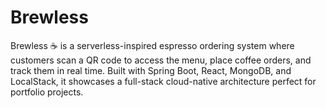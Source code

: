 # Brewless
Brewless ☕ is a serverless-inspired espresso ordering system where customers scan a QR code to access the menu, place coffee orders, and track them in real time. Built with Spring Boot, React, MongoDB, and LocalStack, it showcases a full-stack cloud-native architecture perfect for portfolio projects.
